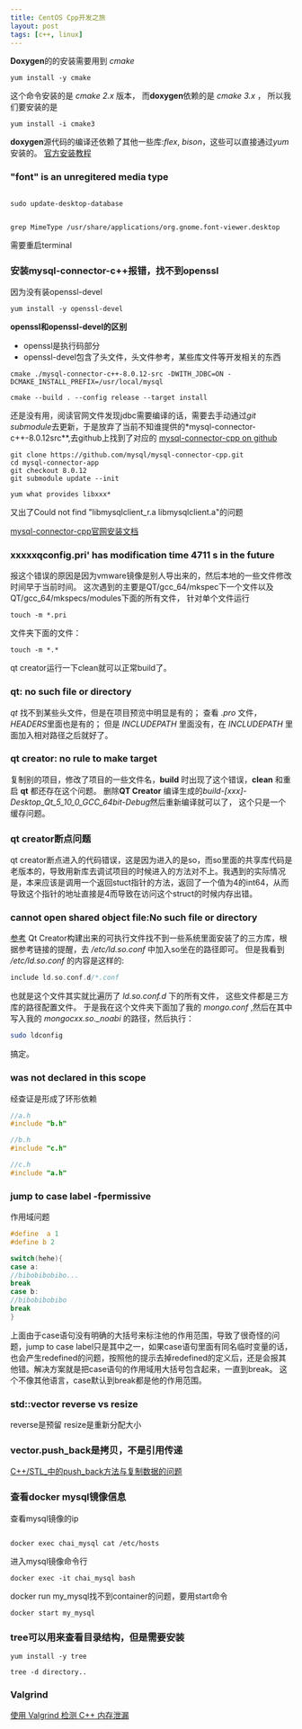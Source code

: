 ```yaml
---
title: CentOS Cpp开发之旅
layout: post
tags: [c++, linux]
---
```


**Doxygen**的的安装需要用到 *cmake*

```
yum install -y cmake
```

这个命令安装的是 *cmake 2.x* 版本，
而**doxygen**依赖的是 *cmake 3.x* ，
所以我们要安装的是
```
yum install -i cmake3
```
**doxygen**源代码的编译还依赖了其他一些库:*flex*, *bison*，这些可以直接通过*yum*安装的。
[官方安装教程](http://www.doxygen.nl/download.html)

### "font" is an unregitered media type

```shell

sudo update-desktop-database
```
```shell

grep MimeType /usr/share/applications/org.gnome.font-viewer.desktop
```
需要重启terminal

### 安装mysql-connector-c++报错，找不到openssl
因为没有装openssl-devel
```shell
yum install -y openssl-devel
```

**openssl和openssl-devel的区别**
* openssl是执行码部分
* openssl-devel包含了头文件，头文件参考，某些库文件等开发相关的东西

```shell
cmake ./mysql-connector-c++-8.0.12-src -DWITH_JDBC=ON -DCMAKE_INSTALL_PREFIX=/usr/local/mysql

```

```shell
cmake --build . --config release --target install
```
还是没有用，阅读官网文件发现jdbc需要编译的话，需要去手动通过*git submodule*去更新，于是放弃了当前不知谁提供的*mysql-connector-c++-8.0.12src**,去github上找到了对应的 [mysql-connector-cpp on github](*https://github.com/mysql/mysql-connector-cpp.git)
```
git clone https://github.com/mysql/mysql-connector-cpp.git
cd mysql-connector-app
git checkout 8.0.12
git submodule update --init

```

```shell
yum what provides libxxx*
```

又出了Could not find "libmysqlclient_r.a libmysqlclient.a"的问题

[mysql-connector-cpp官网安装文档](https://dev.mysql.com/doc/connector-cpp/8.0/en/connector-cpp-source-configuration-options.html)


### xxxxxqconfig.pri' has modification time 4711 s in the future
报这个错误的原因是因为vmware镜像是别人导出来的，然后本地的一些文件修改时间早于当前时间。
这次遇到的主要是QT/gcc_64/mkspec下一个文件以及QT/gcc_64/mkspecs/modules下面的所有文件，
针对单个文件运行
```shell
touch -m *.pri
```
文件夹下面的文件：
```shell
touch -m *.*
```
qt creator运行一下clean就可以正常build了。

###     qt: no such file or directory
*qt* 找不到某些头文件，但是在项目预览中明显是有的；
查看 *.pro* 文件，*HEADERS*里面也是有的；
但是 *INCLUDEPATH* 里面没有，在 *INCLUDEPATH* 里面加入相对路径之后就好了。

### qt creator: no rule to make target
复制别的项目，修改了项目的一些文件名，**build** 时出现了这个错误，**clean** 和重启 **qt** 都还存在这个问题。
删除**QT Creator** 编译生成的*build-[xxx]-Desktop_Qt_5_10_0_GCC_64bit-Debug*然后重新编译就可以了，
这个只是一个缓存问题。

### qt creator断点问题
qt creator断点进入的代码错误，这是因为进入的是so，而so里面的共享库代码是老版本的，导致用新库去调试项目的时候进入的方法对不上。我遇到的实际情况是，本来应该是调用一个返回stuct指针的方法，返回了一个值为4的int64，从而导致这个指针的地址直接是4而导致在访问这个struct的时候内存出错。

### cannot open shared object file:No  such file or directory
[参考](https://www.cnblogs.com/youxin/p/5116243.html)
Qt Creator构建出来的可执行文件找不到一些系统里面安装了的三方库，根据参考链接的提醒，去 _/etc/ld.so.conf_ 中加入so坐在的路径即可。
但是我看到 _/etc/ld.so.conf_ 的内容是这样的:
```c
include ld.so.conf.d/*.conf
```
也就是这个文件其实就比遍历了 _ld.so.conf.d_ 下的所有文件，
这些文件都是三方库的路径配置文件。
于是我在这个文件夹下面加了我的 _mongo.conf_ ,然后在其中写入我的 _mongocxx.so.\_noabi_ 的路径，然后执行：
```sh
sudo ldconfig
```
搞定。

### was not declared in this scope

经查证是形成了环形依赖
```c
//a.h
#include "b.h"

//b.h
#include "c.h"

//c.h
#include "a.h"
```

### jump to case label -fpermissive
作用域问题
```cpp
#define  a 1
#define b 2
```
```cpp
switch(hehe){
case a:
//bibobibobibo...
break
case b:
//bibobibobibo
break
}
```
上面由于case语句没有明确的大括号来标注他的作用范围，导致了很奇怪的问题，jump to case label只是其中之一，如果case语句里面有同名临时变量的话，也会产生redefined的问题，按照他的提示去掉redefined的定义后，还是会报其他错。解决方案就是把case语句的作用域用大括号包含起来，一直到break。
这个不像其他语言，case默认到break都是他的作用范围。

### std::vector reverse vs resize
reverse是预留
resize是重新分配大小

### vector.push_back是拷贝，不是引用传递

[
C++/STL_中的push_back方法与复制数据的问题](https://blog.csdn.net/u010003835/article/details/47442493)

### 查看docker mysql镜像信息

查看mysql镜像的ip
```shell

docker exec chai_mysql cat /etc/hosts
```
进入mysql镜像命令行
```shel
docker exec -it chai_mysql bash
```
docker run my_mysql找不到container的问题，要用start命令
```shell
docker start my_mysql
```
### tree可以用来查看目录结构，但是需要安装
```shell
yum install -y tree

tree -d directory..
```


### Valgrind
[使用 Valgrind 检测 C++ 内存泄漏](
http://senlinzhan.github.io/2017/12/31/valgrind/)